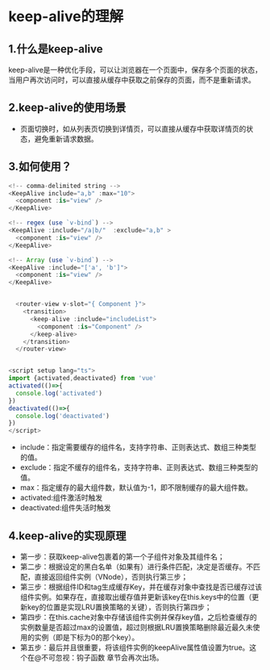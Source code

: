 # keep-alive的理解

## 1.什么是keep-alive

keep-alive是一种优化手段，可以让浏览器在一个页面中，保存多个页面的状态，当用户再次访问时，可以直接从缓存中获取之前保存的页面，而不是重新请求。

## 2.keep-alive的使用场景

- 页面切换时，如从列表页切换到详情页，可以直接从缓存中获取详情页的状态，避免重新请求数据。

## 3.如何使用？
```ts
<!-- comma-delimited string -->
<KeepAlive include="a,b" :max="10">
  <component :is="view" />
</KeepAlive>

<!-- regex (use `v-bind`) -->
<KeepAlive :include="/a|b/"  :exclude="a,b" >
  <component :is="view" />
</KeepAlive>

<!-- Array (use `v-bind`) -->
<KeepAlive :include="['a', 'b']">
  <component :is="view" />
</KeepAlive>


  <router-view v-slot="{ Component }">
    <transition>
      <keep-alive :include="includeList">
        <component :is="Component" />
      </keep-alive>
    </transition>
  </router-view>


<script setup lang="ts">
import {activated,deactivated} from 'vue'
activated(()=>{
  console.log('activated')
})
deactivated(()=>{
  console.log('deactivated')
})
</script>
```

- include：指定需要缓存的组件名，支持字符串、正则表达式、数组三种类型的值。
- exclude：指定不缓存的组件名，支持字符串、正则表达式、数组三种类型的值。
- max：指定缓存的最大组件数，默认值为-1，即不限制缓存的最大组件数。
- activated:组件激活时触发
- deactivated:组件失活时触发

## 4.keep-alive的实现原理
- 第一步：获取keep-alive包裹着的第一个子组件对象及其组件名；
- 第二步：根据设定的黑白名单（如果有）进行条件匹配，决定是否缓存。不匹配，直接返回组件实例（VNode），否则执行第三步；
- 第三步：根据组件ID和tag生成缓存Key，并在缓存对象中查找是否已缓存过该组件实例。如果存在，直接取出缓存值并更新该key在this.keys中的位置（更新key的位置是实现LRU置换策略的关键），否则执行第四步；
- 第四步：在this.cache对象中存储该组件实例并保存key值，之后检查缓存的实例数量是否超过max的设置值，超过则根据LRU置换策略删除最近最久未使用的实例（即是下标为0的那个key）。
- 第五步：最后并且很重要，将该组件实例的keepAlive属性值设置为true。这个在@不可忽视：钩子函数 章节会再次出场。
